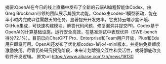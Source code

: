 摘要:OpenAI在今日的线上直播中发布了全新的云端AI编程智能体Codex，由Greg Brockman带领的团队展示其强大功能。Codex由codex-1模型驱动，能在半小时内完成以往需数天的任务，显著提升开发效率。它支持云端沙盒环境、GitHub集成，可快速构建模块、解答代码问题、修复漏洞并提交PR。Codex基于OpenAI的计算基础设施，运行安全高效，在基准测试中表现优异（SWE-bench得分72.1%）。目前已向ChatGPT Pro、Enterprise和Team用户开放，Plus和Edu用户即将可用。OpenAI还发布了优化版codex-1的o4-mini版本，并提供免费额度激励使用。尽管仍处研究预览阶段，未来计划增强交互性和灵活性，或将彻底改变软件开发逻辑。
原文url:https://www.aibase.com/zh/news/18130